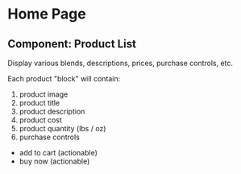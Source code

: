 # Home Page

## Component: Product List

Display various blends, descriptions, prices, purchase controls, etc.

Each product "block" will contain:

1. product image
2. product title
3. product description
4. product cost
5. product quantity (lbs / oz)
6. purchase controls
  - add to cart (actionable)
  - buy now (actionable)
